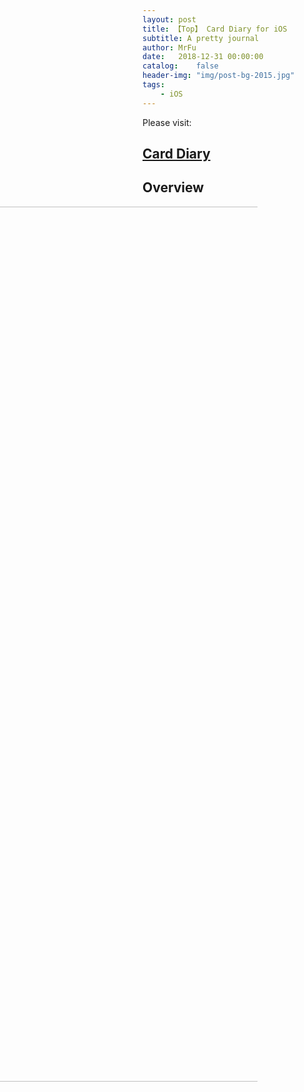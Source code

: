 ```yaml
---
layout: post
title: 【Top】 Card Diary for iOS
subtitle: A pretty journal
author: MrFu
date:   2018-12-31 00:00:00
catalog:    false
header-img: "img/post-bg-2015.jpg"
tags:
    - iOS
---
```


Please visit:

## [Card Diary](https://carddiary.me/)

## Overview

<img src="/img/article/samllArticles/card_diary_main_page.png" width="1400" style="height: auto; width: 1400px; margin-left: -320px;" />